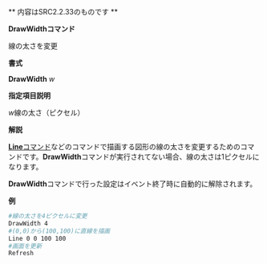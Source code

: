 ** 内容はSRC2.2.33のものです **

**DrawWidthコマンド**

線の太さを変更

**書式**

**DrawWidth** *w*

**指定項目説明**

*w*線の太さ（ピクセル）

**解説**

[**Line**コマンド](Lineコマンド.md)などのコマンドで描画する図形の線の太さを変更するためのコマンドです。**DrawWidth**コマンドが実行されてない場合、線の太さは1ピクセルになります。

**DrawWidth**コマンドで行った設定はイベント終了時に自動的に解除されます。

**例**
```sh
#線の太さを4ピクセルに変更
DrawWidth 4
#(0,0)から(100,100)に直線を描画
Line 0 0 100 100
#画面を更新
Refresh
```

